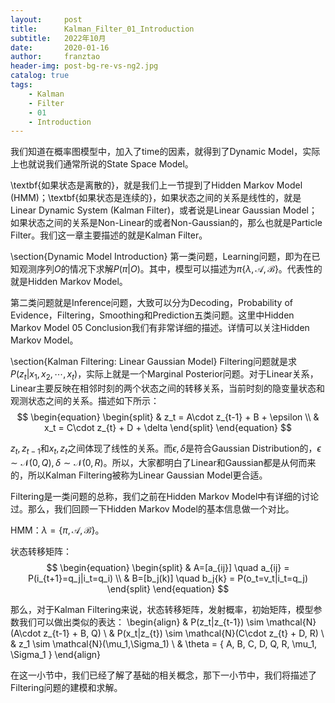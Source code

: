 ```yaml
---
layout:     post
title:      Kalman_Filter_01_Introduction
subtitle:   2022年10月
date:       2020-01-16
author:     franztao
header-img: post-bg-re-vs-ng2.jpg
catalog: true
tags:
    - Kalman
    - Filter
    - 01
    - Introduction
---
```


    

我们知道在概率图模型中，加入了time的因素，就得到了Dynamic Model，实际上也就说我们通常所说的State Space Model。

\textbf{如果状态是离散的}，就是我们上一节提到了Hidden Markov Model (HMM)；\textbf{如果状态是连续的}，如果状态之间的关系是线性的，就是Linear Dynamic System (Kalman Filter)，或者说是Linear Gaussian Model；如果状态之间的关系是Non-Linear的或者Non-Gaussian的，那么也就是Particle Filter。我们这一章主要描述的就是Kalman Filter。

\section{Dynamic Model Introduction}
第一类问题，Learning问题，即为在已知观测序列$O$的情况下求解$P(\pi|O)$。其中，模型可以描述为$\pi\{ \lambda,\mathcal{A},\mathcal{B} \}$。代表性的就是Hidden Markov Model。

第二类问题就是Inference问题，大致可以分为Decoding，Probability of Evidence，Filtering，Smoothing和Prediction五类问题。这里中Hidden Markov Model 05 Conclusion我们有非常详细的描述。详情可以关注Hidden Markov Model。

\section{Kalman Filtering: Linear Gaussian Model}
Filtering问题就是求$P(z_t|x_1,x_2,\cdots,x_t)$，实际上就是一个Marginal Posterior问题。对于Linear关系，Linear主要反映在相邻时刻的两个状态之间的转移关系，当前时刻的隐变量状态和观测状态之间的关系。描述如下所示：
$$
\begin{equation}
    \begin{split}
        & z_t = A\cdot z_{t-1} + B + \epsilon \\
        & x_t = C\cdot z_{t} + D + \delta
    \end{split}
\end{equation}
$$

$z_t,z_{t-1}$和$x_t,z_t$之间体现了线性的关系。而$\epsilon,\delta$是符合Gaussian Distribution的，$\epsilon \sim \mathcal{N}(0,Q),\delta \sim \mathcal{N}(0,R)$。所以，大家都明白了Linear和Gaussian都是从何而来的，所以Kalman Filtering被称为Linear Gaussian Model更合适。

Filtering是一类问题的总称，我们之前在Hidden Markov Model中有详细的讨论过。那么，我们回顾一下Hidden Markov Model的基本信息做一个对比。

HMM：$\lambda=\{ \pi,\mathcal{A},\mathcal{B} \}$。

状态转移矩阵：
$$
\begin{equation}
    \begin{split}
        & A=[a_{ij}] \quad a_{ij} = P(i_{t+1}=q_j|i_t=q_i) \\
        & B=[b_j(k)] \quad b_j{k} = P(o_t=v_t|i_t=q_j)
    \end{split}
\end{equation}
$$

那么，对于Kalman Filtering来说，状态转移矩阵，发射概率，初始矩阵，模型参数我们可以做出类似的表达：
\begin{align}
    & P(z_t|z_{t-1}) \sim \mathcal{N}(A\cdot z_{t-1} + B, Q) \\
    & P(x_t|z_{t}) \sim \mathcal{N}(C\cdot z_{t} + D, R) \\
    & z_1 \sim \mathcal{N}(\mu_1,\Sigma_1) \\
    & \theta = \{ A, B, C, D, Q, R, \mu_1, \Sigma_1 \}
\end{align}

在这一小节中，我们已经了解了基础的相关概念，那下一小节中，我们将描述了Filtering问题的建模和求解。















